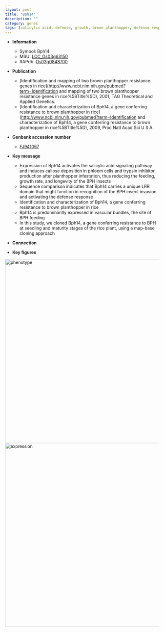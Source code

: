 ```yaml
---
layout: post
title: "Bph14"
description: ""
category: genes
tags: [salicylic acid, defense, growth, brown planthopper, defense response, vascular bundle, insect, seedling]
---
```


* **Information**  
    + Symbol: Bph14  
    + MSU: [LOC_Os03g63150](http://rice.plantbiology.msu.edu/cgi-bin/ORF_infopage.cgi?orf=LOC_Os03g63150)  
    + RAPdb: [Os03g0848700](http://rapdb.dna.affrc.go.jp/viewer/gbrowse_details/irgsp1?name=Os03g0848700)  

* **Publication**  
    + [Identification and mapping of two brown planthopper resistance genes in rice](http://www.ncbi.nlm.nih.gov/pubmed?term=Identification and mapping of two brown planthopper resistance genes in rice%5BTitle%5D), 2001, TAG Theoretical and Applied Genetics.
    + [Identification and characterization of Bph14, a gene conferring resistance to brown planthopper in rice](http://www.ncbi.nlm.nih.gov/pubmed?term=Identification and characterization of Bph14, a gene conferring resistance to brown planthopper in rice%5BTitle%5D), 2009, Proc Natl Acad Sci U S A.

* **Genbank accession number**  
    + [FJ941067](http://www.ncbi.nlm.nih.gov/nuccore/FJ941067)

* **Key message**  
    + Expression of Bph14 activates the salicylic acid signaling pathway and induces callose deposition in phloem cells and trypsin inhibitor production after planthopper infestation, thus reducing the feeding, growth rate, and longevity of the BPH insects
    + Sequence comparison indicates that Bph14 carries a unique LRR domain that might function in recognition of the BPH insect invasion and activating the defense response
    + Identification and characterization of Bph14, a gene conferring resistance to brown planthopper in rice
    + Bph14 is predominantly expressed in vascular bundles, the site of BPH feeding
    + In this study, we cloned Bph14, a gene conferring resistance to BPH at seedling and maturity stages of the rice plant, using a map-base cloning approach

* **Connection**  

* **Key figures**  
<img src="http://ricencode.github.io/images/Bph14.pheno.png" alt="phenotype"  style="width: 600px;"/>

<img src="http://ricencode.github.io/images/Bph14.exp.png" alt="expression"  style="width: 600px;"/>


